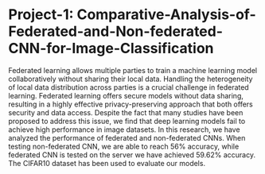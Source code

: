 # Project-1: Comparative-Analysis-of-Federated-and-Non-federated-CNN-for-Image-Classification

Federated learning allows multiple parties to train a machine learning model collaboratively without sharing their local data. Handling the heterogeneity of local data distribution across parties is a crucial challenge in federated learning. Federated learning offers secure models without data sharing, resulting in a highly effective privacy-preserving approach that both offers security and data access. Despite the fact that many studies have been proposed to address this issue, we find that deep learning models fail to achieve high performance in image datasets. In this research, we have analyzed the performance of federated and non-federated CNNs. When testing non-federated CNN, we are able to reach 56% accuracy, while federated CNN is tested on the server we have achieved 59.62% accuracy. The CIFAR10 dataset has been used to evaluate our models.
